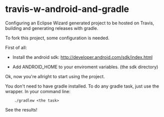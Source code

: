 travis-w-android-and-gradle
===========================

Configuring an Eclipse Wizard generated project to be hosted on Travis, building and generating releases with gradle.

To fork this project, some configuration is needed.

First of all: 
  - Install the android sdk: http://developer.android.com/sdk/index.html

  - Add ANDROID_HOME to your enviroment variables. (the sdk directory)


Ok, now you're allright to start using the project.

You don't need to have gradle installed. To do any gradle task, just use the wrapper.
In your command line:

        ./gradlew <the task>

See the results!